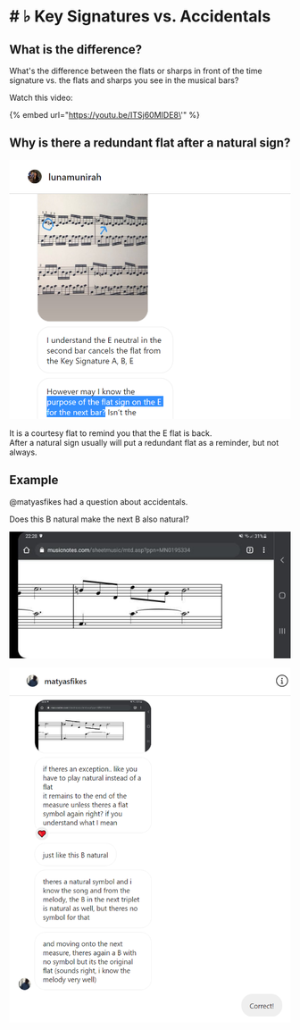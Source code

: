 # \# ♭ Key Signatures vs. Accidentals

## What is the difference?

What's the difference between the flats or sharps in front of the time signature vs. the flats and sharps you see in the musical bars? 

Watch this video:

{% embed url="https://youtu.be/ITSj60MIDE8\'" %}

## Why is there a redundant flat after a natural sign?

![](../../../.gitbook/assets/image%20%28110%29.png)



It is a courtesy flat to remind you that the E flat is back.  
After a natural sign usually will put a redundant flat as a reminder, but not always.

## Example

@matyasfikes had a question about accidentals.   
  
Does this B natural make the next B also natural?

![](../../../.gitbook/assets/image%20%28106%29.png)



![](../../../.gitbook/assets/image%20%28103%29.png)





